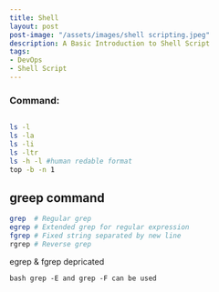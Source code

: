 ```yaml
---
title: Shell
layout: post
post-image: "/assets/images/shell scripting.jpeg"
description: A Basic Introduction to Shell Script
tags:
- DevOps
- Shell Script
---
```


### Command:

```bash

ls -l 
ls -la
ls -li
ls -ltr
ls -h -l #human redable format
top -b -n 1
```
## greep command

```bash
grep  # Regular grep
egrep # Extended grep for regular expression
fgrep # Fixed string separated by new line
rgrep # Reverse grep


```
egrep & fgrep depricated 

```
bash grep -E and grep -F can be used 
```